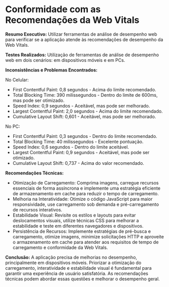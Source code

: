 # Conformidade com as Recomendações da Web Vitals

**Resumo Executivo:**
Utilizar ferramentas de análise de desempenho web para verificar se a aplicação atende às recomendações de desempenho da Web Vitals.

**Testes Realizados:**
Utilização de ferramentas de análise de desempenho web em dois cenários: em dispositivos móveis e em PCs.

**Inconsistências e Problemas Encontrados:**

No Celular:
- First Contentful Paint: 0,8 segundos - Acima do limite recomendado.
- Total Blocking Time: 390 milissegundos - Dentro do limite de 600ms, mas pode ser otimizado.
- Speed Index: 0,9 segundos - Aceitável, mas pode ser melhorado.
- Largest Contentful Paint: 2,0 segundos - Acima do limite recomendado.
- Cumulative Layout Shift: 0,601 - Aceitável, mas pode ser melhorado.

No PC:
- First Contentful Paint: 0,3 segundos - Dentro do limite recomendado.
- Total Blocking Time: 40 milissegundos - Excelente pontuação.
- Speed Index: 0,6 segundos - Dentro do limite aceitável.
- Largest Contentful Paint: 0,9 segundos - Aceitável, mas pode ser otimizado.
- Cumulative Layout Shift: 0,737 - Acima do valor recomendado.

**Recomendações Técnicas:**
- Otimização de Carregamento: Comprima imagens, carregue recursos essenciais de forma assíncrona e implemente uma estratégia eficiente de armazenamento em cache para reduzir o tempo de carregamento.
- Melhoria na Interatividade: Otimize o código JavaScript para maior responsividade, use carregamento sob demanda e pré-carregamento de recursos interativos.
- Estabilidade Visual: Revisite os estilos e layouts para evitar deslocamentos visuais, utilize técnicas CSS para melhorar a estabilidade e teste em diferentes navegadores e dispositivos.
- Persistência de Recursos: Implemente estratégias de pré-busca e carregamento, otimize imagens, minimize solicitações HTTP e aproveite o armazenamento em cache para atender aos requisitos de tempo de carregamento e conformidade da Web Vitals.
   
**Conclusão:**
A aplicação precisa de melhorias no desempenho, principalmente em dispositivos móveis. Priorizar a otimização do carregamento, interatividade e estabilidade visual é fundamental para garantir uma experiência de usuário satisfatória. As recomendações técnicas podem abordar essas questões e melhorar o desempenho geral.
